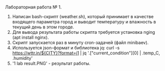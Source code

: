 Лабораторная работа № 1.

1. Написан bash-скрипт (weather.sh), который принимает в качестве входящего параметра город и выводит температуру и влажность в текущий день в этом городе.
2. Для вывода результата работы скрипта требуется установка nging (apt install nginx).
3. Скрипт запускается раз в минуту cron-задачей (файл minibaev).
4. Используется json-формат и библиотека jq:
   curl -s https://wttr.in/${CITY}?format=j1 | jq '.["current_condition"][0] | .temp_C, .humidity'
5. '1 lab result.PNG' - результат работы.
   

